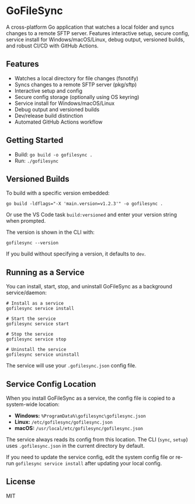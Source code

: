 # GoFileSync

A cross-platform Go application that watches a local folder and syncs changes to a remote SFTP server. Features interactive setup, secure config, service install for Windows/macOS/Linux, debug output, versioned builds, and robust CI/CD with GitHub Actions.

## Features
- Watches a local directory for file changes (fsnotify)
- Syncs changes to a remote SFTP server (pkg/sftp)
- Interactive setup and config
- Secure config storage (optionally using OS keyring)
- Service install for Windows/macOS/Linux
- Debug output and versioned builds
- Dev/release build distinction
- Automated GitHub Actions workflow

## Getting Started
- Build: `go build -o gofilesync .`
- Run: `./gofilesync`

## Versioned Builds

To build with a specific version embedded:

```
go build -ldflags="-X 'main.version=v1.2.3'" -o gofilesync .
```

Or use the VS Code task `build:versioned` and enter your version string when prompted.

The version is shown in the CLI with:

```
gofilesync --version
```

If you build without specifying a version, it defaults to `dev`.

## Running as a Service

You can install, start, stop, and uninstall GoFileSync as a background service/daemon:

```
# Install as a service
gofilesync service install

# Start the service
gofilesync service start

# Stop the service
gofilesync service stop

# Uninstall the service
gofilesync service uninstall
```

The service will use your `.gofilesync.json` config file.

## Service Config Location

When you install GoFileSync as a service, the config file is copied to a system-wide location:

- **Windows:** `%ProgramData%\gofilesync\gofilesync.json`
- **Linux:** `/etc/gofilesync/gofilesync.json`
- **macOS:** `/usr/local/etc/gofilesync/gofilesync.json`

The service always reads its config from this location. The CLI (`sync`, `setup`) uses `.gofilesync.json` in the current directory by default.

If you need to update the service config, edit the system config file or re-run `gofilesync service install` after updating your local config.

## License
MIT
